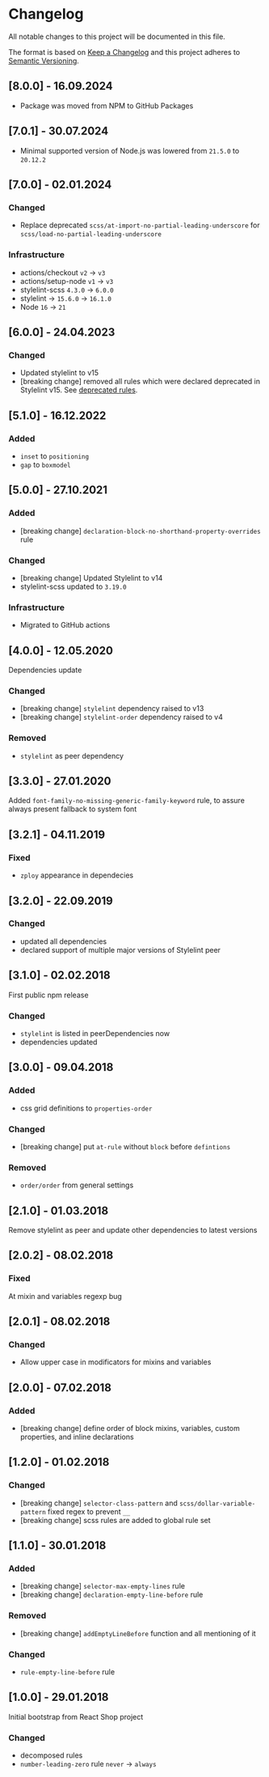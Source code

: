 # Changelog
All notable changes to this project will be documented in this file.

The format is based on [Keep a Changelog](http://keepachangelog.com/en/1.0.0/)
and this project adheres to [Semantic Versioning](http://semver.org/spec/v2.0.0.html).

## [8.0.0] - 16.09.2024

- Package was moved from NPM to GitHub Packages

## [7.0.1] - 30.07.2024

- Minimal supported version of Node.js was lowered from `21.5.0` to `20.12.2`

## [7.0.0] - 02.01.2024

### Changed
- Replace deprecated `scss/at-import-no-partial-leading-underscore` for `scss/load-no-partial-leading-underscore`

### Infrastructure
- actions/checkout `v2` -> `v3`
- actions/setup-node `v1` -> `v3`
- stylelint-scss `4.3.0` -> `6.0.0`
- stylelint -> `15.6.0` -> `16.1.0`
- Node `16` -> `21`

## [6.0.0] - 24.04.2023

### Changed
- Updated stylelint to v15
- [breaking change] removed all rules which were declared deprecated in Stylelint v15. See [deprecated rules](https://github.com/stylelint/stylelint/blob/main/docs/user-guide/rules.md#deprecated).

## [5.1.0] - 16.12.2022

### Added
- `inset` to `positioning`
- `gap` to `boxmodel`

## [5.0.0] - 27.10.2021

### Added
- [breaking change] `declaration-block-no-shorthand-property-overrides` rule

### Changed
- [breaking change] Updated Stylelint to v14
- stylelint-scss updated to `3.19.0`

### Infrastructure
- Migrated to GitHub actions

## [4.0.0] - 12.05.2020

Dependencies update

### Changed
- [breaking change] `stylelint` dependency raised to v13
- [breaking change] `stylelint-order` dependency raised to v4

### Removed
- `stylelint` as peer dependency

## [3.3.0] - 27.01.2020

Added `font-family-no-missing-generic-family-keyword` rule, to assure always present fallback to system font

## [3.2.1] - 04.11.2019

### Fixed
- `zploy` appearance in dependecies

## [3.2.0] - 22.09.2019

### Changed
- updated all dependencies
- declared support of multiple major versions of Stylelint peer

## [3.1.0] - 02.02.2018

First public npm release

### Changed
- `stylelint` is listed in peerDependencies now
- dependencies updated

## [3.0.0] - 09.04.2018

### Added
- css grid definitions to `properties-order`

### Changed
- [breaking change] put `at-rule` without `block` before `defintions`

### Removed
- `order/order` from general settings

## [2.1.0] - 01.03.2018

Remove stylelint as peer and update other dependencies to latest versions

## [2.0.2] - 08.02.2018

### Fixed
At mixin and variables regexp bug

## [2.0.1] - 08.02.2018

### Changed
- Allow upper case in modificators for mixins and variables

## [2.0.0] - 07.02.2018

### Added
- [breaking change] define order of block mixins, variables, custom properties, and inline declarations

## [1.2.0] - 01.02.2018

### Changed
- [breaking change] `selector-class-pattern` and `scss/dollar-variable-pattern` fixed regex to prevent `__`
- [breaking change] scss rules are added to global rule set

## [1.1.0] - 30.01.2018

### Added
- [breaking change] `selector-max-empty-lines` rule
- [breaking change] `declaration-empty-line-before` rule

### Removed
- [breaking change] `addEmptyLineBefore` function and all mentioning of it

### Changed
- `rule-empty-line-before` rule

## [1.0.0] - 29.01.2018

Initial bootstrap from React Shop project

### Changed
- decomposed rules
- `number-leading-zero` rule `never` → `always`

